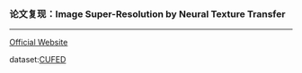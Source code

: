 ### 论文复现：Image Super-Resolution by Neural Texture Transfer

------

[Official Website](http://web.eecs.utk.edu/~zzhang61/project_page/SRNTT/SRNTT.html)

dataset:[CUFED](http://acsweb.ucsd.edu/~yuw176/event-curation.html)

